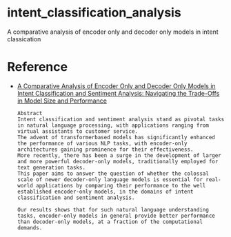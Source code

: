 # intent_classification_analysis
A comparative analysis of encoder only and decoder only models in intent classication

# Reference
- [A Comparative Analysis of Encoder Only and Decoder Only Models in Intent Classification and Sentiment Analysis: Navigating the Trade-Offs in Model Size and Performance](https://www.researchgate.net/publication/377467915_A_Comparative_Analysis_of_Encoder_Only_and_Decoder_Only_Models_in_Intent_Classification_and_Sentiment_Analysis_Navigating_the_Trade-Offs_in_Model_Size_and_Performance)
    ```
    Abstract
    Intent classification and sentiment analysis stand as pivotal tasks in natural language processing, with applications ranging from virtual assistants to customer service.
    The advent of transformerbased models has significantly enhanced the performance of various NLP tasks, with encoder-only architectures gaining prominence for their effectiveness.
    More recently, there has been a surge in the development of larger and more powerful decoder-only models, traditionally employed for text generation tasks.
    This paper aims to answer the question of whether the colossal scale of newer decoder-only language models is essential for real-world applications by comparing their performance to the well established encoder-only models, in the domains of intent classification and sentiment analysis.

    Our results shows that for such natural language understanding tasks, encoder-only models in general provide better performance than decoder-only models, at a fraction of the computational demands.
    ```

